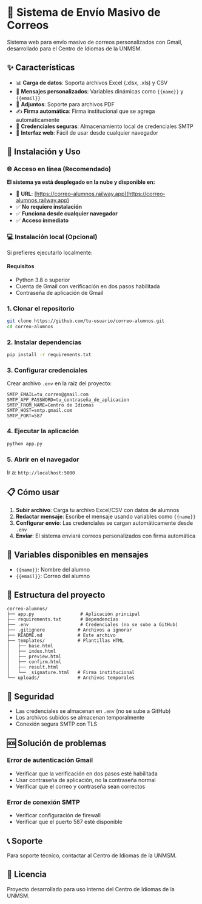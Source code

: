# 📧 Sistema de Envío Masivo de Correos

Sistema web para envío masivo de correos personalizados con Gmail, desarrollado para el Centro de Idiomas de la UNMSM.

## ✨ Características

- 📊 **Carga de datos**: Soporta archivos Excel (.xlsx, .xls) y CSV
- 📝 **Mensajes personalizados**: Variables dinámicas como `{{name}}` y `{{email}}`
- 📎 **Adjuntos**: Soporte para archivos PDF
- ✍️ **Firma automática**: Firma institucional que se agrega automáticamente
- 🔐 **Credenciales seguras**: Almacenamiento local de credenciales SMTP
- 📱 **Interfaz web**: Fácil de usar desde cualquier navegador

## 🚀 Instalación y Uso

### 🌐 Acceso en línea (Recomendado)
**El sistema ya está desplegado en la nube y disponible en:**
- 🔗 **URL**: [https://correo-alumnos.railway.app](https://correo-alumnos.railway.app)
- ✅ **No requiere instalación**
- ✅ **Funciona desde cualquier navegador**
- ✅ **Acceso inmediato**

### 💻 Instalación local (Opcional)
Si prefieres ejecutarlo localmente:

#### Requisitos
- Python 3.8 o superior
- Cuenta de Gmail con verificación en dos pasos habilitada
- Contraseña de aplicación de Gmail

### 1. Clonar el repositorio
```bash
git clone https://github.com/tu-usuario/correo-alumnos.git
cd correo-alumnos
```

### 2. Instalar dependencias
```bash
pip install -r requirements.txt
```

### 3. Configurar credenciales
Crear archivo `.env` en la raíz del proyecto:
```env
SMTP_EMAIL=tu_correo@gmail.com
SMTP_APP_PASSWORD=tu_contraseña_de_aplicacion
SMTP_FROM_NAME=Centro de Idiomas
SMTP_HOST=smtp.gmail.com
SMTP_PORT=587
```

### 4. Ejecutar la aplicación
```bash
python app.py
```

### 5. Abrir en el navegador
Ir a: `http://localhost:5000`

## 📋 Cómo usar

1. **Subir archivo**: Carga tu archivo Excel/CSV con datos de alumnos
2. **Redactar mensaje**: Escribe el mensaje usando variables como `{{name}}`
3. **Configurar envío**: Las credenciales se cargan automáticamente desde `.env`
4. **Enviar**: El sistema enviará correos personalizados con firma automática

## 🔧 Variables disponibles en mensajes

- `{{name}}`: Nombre del alumno
- `{{email}}`: Correo del alumno

## 📁 Estructura del proyecto

```
correo-alumnos/
├── app.py                 # Aplicación principal
├── requirements.txt       # Dependencias
├── .env                   # Credenciales (no se sube a GitHub)
├── .gitignore            # Archivos a ignorar
├── README.md             # Este archivo
├── templates/            # Plantillas HTML
│   ├── base.html
│   ├── index.html
│   ├── preview.html
│   ├── confirm.html
│   ├── result.html
│   └── _signature.html   # Firma institucional
└── uploads/              # Archivos temporales
```

## 🔐 Seguridad

- Las credenciales se almacenan en `.env` (no se sube a GitHub)
- Los archivos subidos se almacenan temporalmente
- Conexión segura SMTP con TLS

## 🆘 Solución de problemas

### Error de autenticación Gmail
- Verificar que la verificación en dos pasos esté habilitada
- Usar contraseña de aplicación, no la contraseña normal
- Verificar que el correo y contraseña sean correctos

### Error de conexión SMTP
- Verificar configuración de firewall
- Verificar que el puerto 587 esté disponible

## 📞 Soporte

Para soporte técnico, contactar al Centro de Idiomas de la UNMSM.

## 📄 Licencia

Proyecto desarrollado para uso interno del Centro de Idiomas de la UNMSM.